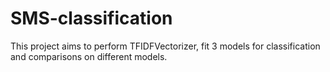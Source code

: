 # SMS-classification
This project aims to perform TFIDFVectorizer, fit 3 models for classification and comparisons on different models.
